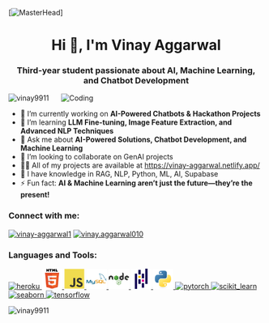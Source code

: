 [![MasterHead](https://user-images.githubusercontent.com/59453698/178947079-df3cd391-b419-4258-a542-b9a7e47e4351.gif)]  
<h1 align="center">Hi 👋, I'm Vinay Aggarwal</h1>  
<h3 align="center">Third-year student passionate about AI, Machine Learning, and Chatbot Development</h3>  
<img align="right" alt="Coding" width="400" src="https://user-images.githubusercontent.com/75851313/151668395-5591532b-28da-46a6-9476-7c9694bcb60e.gif">  

<p align="left"> <img src="https://komarev.com/ghpvc/?username=vinay9911&label=Profile%20views&color=0e75b6&style=flat" alt="vinay9911" /> </p>  

- 🔭 I’m currently working on **AI-Powered Chatbots & Hackathon Projects**  
- 🌱 I’m learning **LLM Fine-tuning, Image Feature Extraction, and Advanced NLP Techniques**  
- 💬 Ask me about **AI-Powered Solutions, Chatbot Development, and Machine Learning**  
- 👯 I’m looking to collaborate on GenAI projects
- 👨‍💻 All of my projects are available at https://vinay-aggarwal.netlify.app/
- 🧠 I have knowledge in RAG, NLP, Python, ML, AI, Supabase
- ⚡ Fun fact: **AI & Machine Learning aren’t just the future—they’re the present!**


<h3 align="left">Connect with me:</h3>  
<p align="left">  
<a href="https://www.linkedin.com/in/vinay-aggarwal1/" target="blank"><img align="center" src="https://raw.githubusercontent.com/rahuldkjain/github-profile-readme-generator/master/src/images/icons/Social/linked-in-alt.svg" alt="vinay-aggarwal1" height="30" width="40" /></a>  
<a href="https://www.instagram.com/vinay.aggarwal010/" target="blank"><img align="center" src="https://raw.githubusercontent.com/rahuldkjain/github-profile-readme-generator/master/src/images/icons/Social/instagram.svg" alt="vinay.aggarwal010" height="30" width="40" /></a>  
</p>  

<h3 align="left">Languages and Tools:</h3>  
<p align="left">  
<a href="https://heroku.com" target="_blank" rel="noreferrer"> <img src="https://www.vectorlogo.zone/logos/heroku/heroku-icon.svg" alt="heroku" width="40" height="40"/> </a>  
<a href="https://www.w3.org/html/" target="_blank" rel="noreferrer"> <img src="https://raw.githubusercontent.com/devicons/devicon/master/icons/html5/html5-original-wordmark.svg" alt="html5" width="40" height="40"/> </a>  
<a href="https://developer.mozilla.org/en-US/docs/Web/JavaScript" target="_blank" rel="noreferrer"> <img src="https://raw.githubusercontent.com/devicons/devicon/master/icons/javascript/javascript-original.svg" alt="javascript" width="40" height="40"/> </a>  
<a href="https://www.mysql.com/" target="_blank" rel="noreferrer"> <img src="https://raw.githubusercontent.com/devicons/devicon/master/icons/mysql/mysql-original-wordmark.svg" alt="mysql" width="40" height="40"/> </a>  
<a href="https://nodejs.org" target="_blank" rel="noreferrer"> <img src="https://raw.githubusercontent.com/devicons/devicon/master/icons/nodejs/nodejs-original-wordmark.svg" alt="nodejs" width="40" height="40"/> </a>  
<a href="https://pandas.pydata.org/" target="_blank" rel="noreferrer"> <img src="https://raw.githubusercontent.com/devicons/devicon/2ae2a900d2f041da66e950e4d48052658d850630/icons/pandas/pandas-original.svg" alt="pandas" width="40" height="40"/> </a>  
<a href="https://www.python.org" target="_blank" rel="noreferrer"> <img src="https://raw.githubusercontent.com/devicons/devicon/master/icons/python/python-original.svg" alt="python" width="40" height="40"/> </a>  
<a href="https://pytorch.org/" target="_blank" rel="noreferrer"> <img src="https://www.vectorlogo.zone/logos/pytorch/pytorch-icon.svg" alt="pytorch" width="40" height="40"/> </a>  
<a href="https://scikit-learn.org/" target="_blank" rel="noreferrer"> <img src="https://upload.wikimedia.org/wikipedia/commons/0/05/Scikit_learn_logo_small.svg" alt="scikit_learn" width="40" height="40"/> </a>  
<a href="https://seaborn.pydata.org/" target="_blank" rel="noreferrer"> <img src="https://seaborn.pydata.org/_images/logo-mark-lightbg.svg" alt="seaborn" width="40" height="40"/> </a>  
<a href="https://www.tensorflow.org" target="_blank" rel="noreferrer"> <img src="https://www.vectorlogo.zone/logos/tensorflow/tensorflow-icon.svg" alt="tensorflow" width="40" height="40"/> </a>  
</p>  

<p><img align="left" src="https://github-readme-stats.vercel.app/api/top-langs?username=vinay9911&show_icons=true&locale=en&layout=compact" alt="vinay9911" /></p>  
